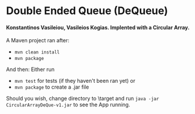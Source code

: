# Double Ended Queue (DeQueue)
#### Konstantinos Vasileiou, Vasileios Kogias. Implented with a Circular Array.

A Maven project ran after:
* `mvn clean install`
* `mvn package`

And then:
Either run
* `mvn test` for tests (if they haven't been ran yet) or
* `mvn package` to create a .jar file

Should you wish, change directory to \target and run `java -jar CircularArrayDeQue-v1.jar` to see the App running.
